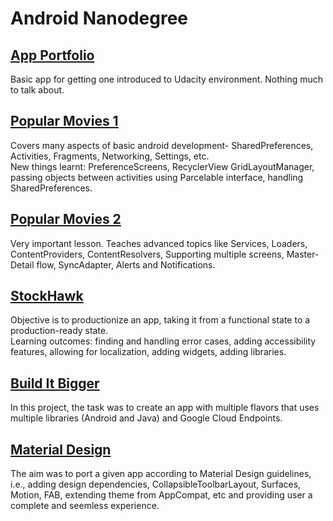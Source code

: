 # Android Nanodegree

## [App Portfolio](https://github.com/GurpreetSK95/My-App-Portfolio)
Basic app for getting one introduced to Udacity environment. Nothing much to talk about.

## [Popular Movies 1](https://github.com/GurpreetSK95/PopularMovies1)
Covers many aspects of basic android development- SharedPreferences, Activities, Fragments, Networking, Settings, etc.  
New things learnt: PreferenceScreens, RecyclerView GridLayoutManager, passing objects between activities using Parcelable interface, handling SharedPreferences.

## [Popular Movies 2](https://github.com/GurpreetSK95/PopularMovies2)
Very important lesson. Teaches advanced topics like Services, Loaders, ContentProviders, ContentResolvers, Supporting multiple screens, Master-Detail flow, SyncAdapter, Alerts and Notifications.

## [StockHawk](https://github.com/GurpreetSK95/StockHawk)
Objective is to productionize an app, taking it from a functional state to a production-ready state.  
Learning outcomes: finding and handling error cases, adding accessibility features, allowing for localization, adding widgets, adding libraries.

## [Build It Bigger](https://github.com/GurpreetSK95/Jokestar)
In this project, the task was to create an app with multiple flavors that uses multiple libraries (Android and Java) and Google Cloud Endpoints.

## [Material Design](https://github.com/GurpreetSK95/MaterializeXYZReader)
The aim was to port a given app according to Material Design guidelines, i.e., adding design dependencies, CollapsibleToolbarLayout, Surfaces, Motion, FAB, extending theme from AppCompat, etc and providing user a complete and seemless experience.
